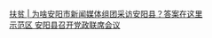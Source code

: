   
[扶贫 | 为啥安阳市新闻媒体组团采访安阳县？答案在这里](http://www.dianyue.me/archives/027/i1b42b3wnnpajy4l/)  
[示范区 安阳县召开党政联席会议](http://www.dianyue.me/archives/070/ipqz9sd4hkl4q45d/)